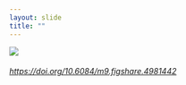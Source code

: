 ```yaml
---
layout: slide
title: ""
---
```



<section>
<a class="stretch" href="https://doi.org/10.6084/m9.figshare.4981442.v1"><img class="rotate-left" src="{{ site.baseurl }}/assets/images/svgs.png"></a>
<h6 class="rotate-left"><a class="external" href="https://doi.org/10.6084/m9.figshare.4981442.v1">https://doi.org/10.6084/m9.figshare.4981442</a></h6>
</section>